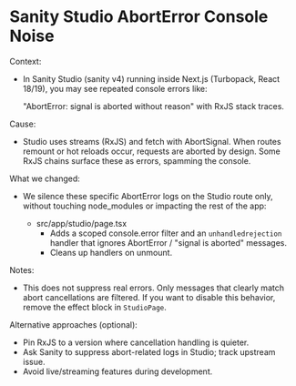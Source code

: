 # Sanity Studio AbortError Console Noise

Context:

- In Sanity Studio (sanity v4) running inside Next.js (Turbopack, React 18/19),
  you may see repeated console errors like:

  "AbortError: signal is aborted without reason" with RxJS stack traces.

Cause:

- Studio uses streams (RxJS) and fetch with AbortSignal. When routes remount or
  hot reloads occur, requests are aborted by design. Some RxJS chains surface
  these as errors, spamming the console.

What we changed:

- We silence these specific AbortError logs on the Studio route only, without
  touching node_modules or impacting the rest of the app:

  - src/app/studio/page.tsx
    - Adds a scoped console.error filter and an `unhandledrejection` handler
      that ignores AbortError / "signal is aborted" messages.
    - Cleans up handlers on unmount.

Notes:

- This does not suppress real errors. Only messages that clearly match abort
  cancellations are filtered. If you want to disable this behavior, remove the
  effect block in `StudioPage`.

Alternative approaches (optional):

- Pin RxJS to a version where cancellation handling is quieter.
- Ask Sanity to suppress abort-related logs in Studio; track upstream issue.
- Avoid live/streaming features during development.
